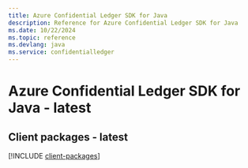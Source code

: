 ```yaml
---
title: Azure Confidential Ledger SDK for Java
description: Reference for Azure Confidential Ledger SDK for Java
ms.date: 10/22/2024
ms.topic: reference
ms.devlang: java
ms.service: confidentialledger
---
```

# Azure Confidential Ledger SDK for Java - latest

## Client packages - latest
[!INCLUDE [client-packages](confidential-ledger-client-index.md)]